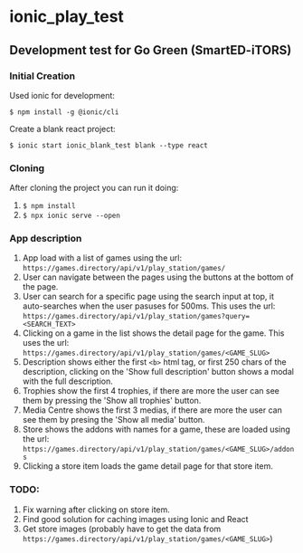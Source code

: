 # ionic_play_test

## Development test for Go Green (SmartED-iTORS)

### Initial Creation
Used ionic for development:

```$ npm install -g @ionic/cli```

Create a blank react project: 

```$ ionic start ionic_blank_test blank --type react```

### Cloning
After cloning the project you can run it doing:
1. ```$ npm install```
2. ```$ npx ionic serve --open```

### App description
1. App load with a list of games using the url:
```https://games.directory/api/v1/play_station/games/```
2. User can navigate between the pages using the buttons at the bottom of the page.
3. User can search for a specific page using the search input at top, it auto-searches when the user pasuses for 500ms. This uses the url:  ```https://games.directory/api/v1/play_station/games?query=<SEARCH_TEXT>```
4. Clicking on a game in the list shows the detail page for the game. This uses the url: ```https://games.directory/api/v1/play_station/games/<GAME_SLUG>```
5. Description shows either the first ```<b>``` html tag, or first 250 chars of the description, clicking on the 'Show full description' button shows a modal with the full description.
6. Trophies show the first 4 trophies, if there are more the user can see them by pressing the 'Show all trophies' button.
7. Media Centre shows the first 3 medias, if there are more the user can see them by presing the 'Show all media' button.
8. Store shows the addons with names for a game, these are loaded using the url: ```https://games.directory/api/v1/play_station/games/<GAME_SLUG>/addons```
9. Clicking a store item loads the game detail page for that store item.

### TODO:
1. Fix warning after clicking on store item.
2. Find good solution for caching images using Ionic and React
3. Get store images (probably have to get the data from ```https://games.directory/api/v1/play_station/games/<GAME_SLUG>```)

